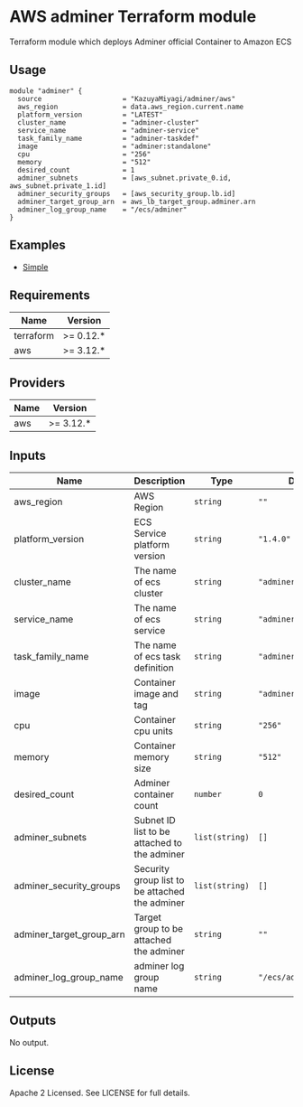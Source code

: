 AWS adminer Terraform module
====================================================================================================

Terraform module which deploys Adminer official Container to Amazon ECS

Usage
----------------------------------------------------------------------------------------------------

```hcl
module "adminer" {
  source                    = "KazuyaMiyagi/adminer/aws"
  aws_region                = data.aws_region.current.name
  platform_version          = "LATEST"
  cluster_name              = "adminer-cluster"
  service_name              = "adminer-service"
  task_family_name          = "adminer-taskdef"
  image                     = "adminer:standalone"
  cpu                       = "256"
  memory                    = "512"
  desired_count             = 1
  adminer_subnets           = [aws_subnet.private_0.id, aws_subnet.private_1.id]
  adminer_security_groups   = [aws_security_group.lb.id]
  adminer_target_group_arn  = aws_lb_target_group.adminer.arn
  adminer_log_group_name    = "/ecs/adminer"
}
```

Examples
----------------------------------------------------------------------------------------------------

* [Simple](https://github.com/KazuyaMiyagi/terraform-aws-adminer/tree/master/examples/simple)

Requirements
----------------------------------------------------------------------------------------------------

| Name      | Version    |
|-----------|------------|
| terraform | >= 0.12.\* |
| aws       | >= 3.12.\* |

Providers
----------------------------------------------------------------------------------------------------

| Name | Version    |
|------|------------|
| aws  | >= 3.12.\* |

Inputs
----------------------------------------------------------------------------------------------------

| Name                        | Description                                    | Type           | Default                | Required |
|-----------------------------|------------------------------------------------|----------------|------------------------|:--------:|
| aws\_region                 | AWS Region                                     | `string`       | `""`                   | yes      |
| platform\_version           | ECS Service platform version                   | `string`       | `"1.4.0"`              | no       |
| cluster\_name               | The name of ecs cluster                        | `string`       | `"adminer-cluster"`    | no       |
| service\_name               | The name of ecs service                        | `string`       | `"adminer-service" `   | no       |
| task\_family\_name          | The name of ecs task definition                | `string`       | `"adminer-taskdef"  `  | no       |
| image                       | Container image and tag                        | `string`       | `"adminer:standalone"` | no       |
| cpu                         | Container cpu units                            | `string`       | `"256"`                | no       |
| memory                      | Container memory size                          | `string`       | `"512"`                | no       |
| desired\_count              | Adminer container count                        | `number`       | `0`                    | no       |
| adminer\_subnets            | Subnet ID list to be attached to the adminer   | `list(string)` | `[]`                   | yes      |
| adminer\_security\_groups   | Security group list to be attached the adminer | `list(string)` | `[]`                   | yes      |
| adminer\_target\_group\_arn | Target group to be attached the adminer        | `string`       | `""`                   | yes      |
| adminer\_log\_group\_name   | adminer log group name                         | `string`       | `"/ecs/adminer"`       | no       |

Outputs
----------------------------------------------------------------------------------------------------

No output.

License
----------------------------------------------------------------------------------------------------

Apache 2 Licensed. See LICENSE for full details.
